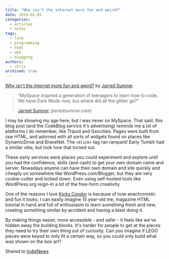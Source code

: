 ```yaml
---
title: "Why isn't the internet more fun and weird?"
date: 2019-02-01
categories:
  - articles
  - notes
tags:
  - link
  - programming
  - html
  - web
  - blogging
authors:
  - chris
archived: true
---
```


[Why isn't the internet more fun and weird?](https://jarredsumner.com/codeblog/) by [Jarred Sumner](https://jarredsumner.com/)

> “MySpace inspired a generation of teenagers to learn how to code. We have Dark Mode now, but where did all the glitter go?”
>
> [Jarred Sumner](https://jarredsumner.com/) _(jarredsumner.com)_

I may be showing my age here, but I was never on MySpace. That said, this blog post (and the CodeBlog service it's advertising) reminds me a lot of platforms I do remember, like Tripod and Geocities. Pages were built from raw HTML, and adorned with all sorts of widgets found on places like DynamicDrive and BraveNet. The `<blink>` tag ran rampant! Early Tumblr had a similar vibe, but look how that turned out.

These early services were places you could experiment and explore until you had the confidence, skills (and cash) to get your own domain name and server. Nowadays anyone can have their own domain and site quickly and cheaply on somewhere like WordPress.com/Blogger, but they are very cookie-cutter and locked down. Even using self-hosted tools like WordPress.org reign-in a lot of the free-form creativity.

One of the reasons I love [Kicks Condor](https://www.kickscondor.com/) is because of how anachronistic and fun it looks; I can easily imagine 15 year-old me, magazine HTML tutorial in hand and full of enthusiasm to learn something fresh and new, creating something similar by accident and having a blast doing it.

By making things easier, more accessible - and safer - it feels like we've hidden away the building blocks. It's harder for people to get at the pieces they need to try their own thing out of curiosity. Can you imagine if LEGO pieces were keyed to only fit a certain way, so you could only build what was shown on the box art?

Shared to [IndieNews](https://news.indieweb.org/en)
